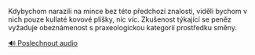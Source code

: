 
Kdybychom narazili na mince bez této předchozí znalosti, viděli bychom v nich pouze kullaté kovové plíšky, nic víc. Zkušenost týkající se peněz vyžaduje obeznámenost s praxeologickou kategorií prostředku směny.

[🔊 Poslechnout audio](/data/7-paragraphs/audio/chapter_17/para_008-Kdybychom-narazili-na-mince-bez-tto-pedchoz-zna.mp3)
